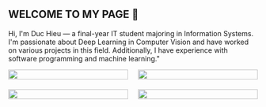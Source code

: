 ## WELCOME TO MY PAGE 👋

Hi, I'm Duc Hieu — a final-year IT student majoring in Information Systems. I'm passionate about Deep Learning in Computer Vision and have worked on various projects in this field. Additionally, I have experience with software programming and machine learning."

<div style="display: grid; grid-template-columns: repeat(2, 1fr); gap: 20px; align-items: stretch;">
  <a href="https://github.com/hieuducle/TenisVision/" style="display: flex;">
    <img style="width: 100%; height: auto;" src="https://github-readme-stats.anuraghazra1.vercel.app/api/pin/?username=hieuducle&repo=TenisVision&theme=radical" />
  </a>
  <a href="https://github.com/hieuducle/PriceVision/" style="display: flex;">
    <img style="width: 100%; height: auto;" src="https://github-readme-stats.anuraghazra1.vercel.app/api/pin/?username=hieuducle&repo=PriceVision&theme=merko" />
  </a>
  <a href="https://github.com/hieuducle/RoadCarVision/" style="display: flex;">
    <img style="width: 100%; height: auto;" src="https://github-readme-stats.anuraghazra1.vercel.app/api/pin/?username=hieuducle&repo=RoadCarVision&theme=gruvbox" />
  </a>
  <a href="https://github.com/hieuducle/studenScore/" style="display: flex;">
    <img style="width: 100%; height: auto;" src="https://github-readme-stats.anuraghazra1.vercel.app/api/pin/?username=hieuducle&repo=studenScore&theme=dark" />
  </a>
</div>

